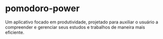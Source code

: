 # pomodoro-power
 Um aplicativo focado em produtividade, projetado para auxiliar o usuário a compreender e gerenciar seus estudos e trabalhos de maneira mais eficiente.
